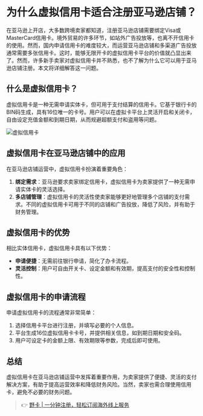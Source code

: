 # 为什么虚拟信用卡适合注册亚马逊店铺？

在亚马逊上开店，大多数跨境卖家都知道，注册亚马逊店铺需要绑定Visa或MasterCard信用卡。境外贸易的许多环节，如站外广告投放等，也离不开信用卡的使用。然而，国内申请信用卡的难度较大，而运营亚马逊店铺和多渠道广告投放通常需要多张信用卡。这时，能够无限开卡的虚拟信用卡平台的价值就凸显出来了。然而，许多新手卖家对虚拟信用卡并不熟悉，也不了解为什么它可以用于亚马逊店铺注册。本文将详细解答这一问题。

## 什么是虚拟信用卡？

虚拟信用卡是一种无需申请实体卡，但可用于支付结算的信用卡。它基于银行卡的BIN码生成，具有16位唯一的卡号。用户可以在虚拟卡平台上灵活开启和关闭卡，自由设定充值金额和到期日期，从而规避超额支付和盗用等问题。

![虚拟信用卡](https://bbtdd.com/wp-content/uploads/img/443302945.webp)

## 虚拟信用卡在亚马逊店铺中的应用

在亚马逊店铺运营中，虚拟信用卡扮演着重要角色：

1. **绑定需求**：亚马逊要求卖家绑定信用卡，虚拟信用卡为卖家提供了一种无需申请实体卡的灵活选择。
2. **多店铺管理**：虚拟信用卡的灵活性使卖家能够更好地管理多个店铺的支付需求。不同的虚拟信用卡可用于不同的店铺和广告投放，降低了风险，并有助于财务管理。

## 虚拟信用卡的优势

相比实体信用卡，虚拟信用卡具有以下优势：

- **申请便捷**：无需前往银行申请，简化了办卡流程。
- **灵活控制**：用户可自由开关卡、设定金额和有效期，提高支付的安全性和控制性。

## 虚拟信用卡的申请流程

申请虚拟信用卡的流程通常非常简单：

1. 选择信用卡平台进行注册，并填写必要的个人信息。
2. 平台生成16位虚拟信用卡卡号，并提供相关信息，如到期日期和安全码。
3. 用户可设定卡的金额上限、有效期限等参数，完成后即可使用。

## 总结

虚拟信用卡在亚马逊店铺运营中发挥着重要作用，为卖家提供了便捷、灵活的支付解决方案，有助于提高运营效率和降低财务风险。当然，卖家也需合理使用信用卡，避免不必要的财务问题。

> 👉 [野卡 | 一分钟注册，轻松订阅海外线上服务](https://bbtdd.com/yeka)